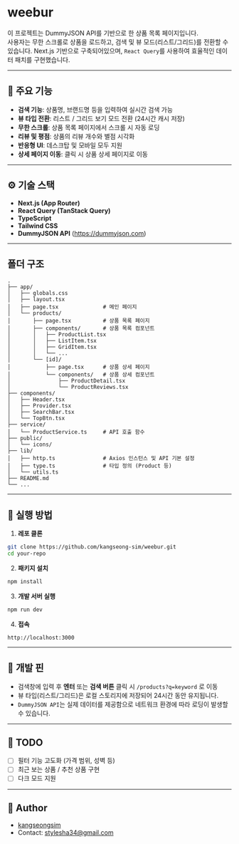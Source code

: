 # weebur

이 프로젝트는 DummyJSON API를 기반으로 한 상품 목록 페이지입니다.  
사용자는 무한 스크롤로 상품을 로드하고, 검색 및 뷰 모드(리스트/그리드)를 전환할 수 있습니다. 
Next.js 기반으로 구축되어있으며, `React Query`를 사용하여 효율적인 데이터 패치를 구현했습니다.

---

## 📌 주요 기능

- **검색 기능**: 상품명, 브랜드명 등을 입력하여 실시간 검색 가능
- **뷰 타입 전환**: 리스트 / 그리드 보기 모드 전환 (24시간 캐시 저장)
- **무한 스크롤**: 상품 목록 페이지에서 스크롤 시 자동 로딩
- **리뷰 및 평점**: 상품의 리뷰 개수와 별점 시각화
- **반응형 UI**: 데스크탑 및 모바일 모두 지원
- **상세 페이지 이동**: 클릭 시 상품 상세 페이지로 이동

---

## ⚙️ 기술 스택

- **Next.js (App Router)**
- **React Query (TanStack Query)**
- **TypeScript**
- **Tailwind CSS**
- **DummyJSON API** (https://dummyjson.com)

---

## 폴더 구조

```
.
├── app/
│   ├── globals.css
│   ├── layout.tsx
│   ├── page.tsx              # 메인 페이지
│   └── products/           
│       ├── page.tsx          # 상품 목록 페이지
│       ├── components/       # 상품 목록 컴포넌트
│       │   ├── ProductList.tsx
│       │   ├── ListItem.tsx
│       │   ├── GridItem.tsx
│       │   └── ...
│       └── [id]/
│           ├── page.tsx      # 상품 상세 페이지
│           └── components/   # 상품 상세 컴포넌트  
│               ├── ProductDetail.tsx
│               └── ProductReviews.tsx
├── components/
│   ├── Header.tsx
│   ├── Provider.tsx
│   ├── SearchBar.tsx
│   └── TopBtn.tsx   
├── service/
│   └── ProductService.ts     # API 호출 함수
├── public/
│   └── icons/
├── lib/
│   ├── http.ts               # Axios 인스턴스 및 API 기본 설정
│   ├── type.ts               # 타입 정의 (Product 등)
│   └── utils.ts
├── README.md
└── ...
```

---

## 🚀 실행 방법

1. **레포 클론**
```bash
git clone https://github.com/kangseong-sim/weebur.git
cd your-repo
```

2. **패키지 설치**
```bash
npm install
```

3. **개발 서버 실행**
```bash
npm run dev
```

4. **접속**
```
http://localhost:3000
```

---

## 🥪 개발 핀

- 검색창에 입력 후 **엔터** 또는 **검색 버튼** 클릭 시 `/products?q=keyword` 로 이동
- 뷰 타입(리스트/그리드)은 로컬 스토리지에 저장되어 24시간 동안 유지됩니다.
- `DummyJSON API`는 실제 데이터를 제공함으로 네트워크 환경에 따라 로딩이 발생할 수 있습니다.

---

## 📝 TODO

- [ ] 필터 기능 고도화 (가격 범위, 성벽 등)
- [ ] 최근 보는 상품 / 추천 상품 구현
- [ ] 다크 모드 지원

---

## 🙌 Author

- [kangseongsim](https://github.com/kangseong-sim)
- Contact: stylesha34@gmail.com


